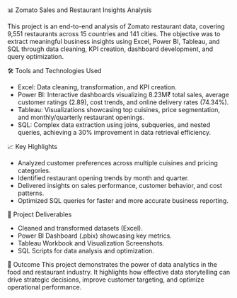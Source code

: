 📊 Zomato Sales and Restaurant Insights Analysis

This project is an end-to-end analysis of Zomato restaurant data, covering 9,551 restaurants across 15 countries and 141 cities. The objective was to extract meaningful business insights using Excel, Power BI, Tableau, and SQL through data cleaning, KPI creation, dashboard development, and query optimization.

🛠 Tools and Technologies Used
- Excel: Data cleaning, transformation, and KPI creation.
- Power BI: Interactive dashboards visualizing 8.23M₹ total sales, average customer ratings (2.89), cost trends, and online delivery rates (74.34%).
- Tableau: Visualizations showcasing top cuisines, price segmentation, and monthly/quarterly restaurant openings.
- SQL: Complex data extraction using joins, subqueries, and nested queries, achieving a 30% improvement in data retrieval efficiency.

📈 Key Highlights
- Analyzed customer preferences across multiple cuisines and pricing categories.
- Identified restaurant opening trends by month and quarter.
- Delivered insights on sales performance, customer behavior, and cost patterns.
- Optimized SQL queries for faster and more accurate business reporting.

📂 Project Deliverables
- Cleaned and transformed datasets (Excel).
- Power BI Dashboard (.pbix) showcasing key metrics.
- Tableau Workbook and Visualization Screenshots.
- SQL Scripts for data analysis and optimization.

📌 Outcome
This project demonstrates the power of data analytics in the food and restaurant industry. It highlights how effective data storytelling can drive strategic decisions, improve customer targeting, and optimize operational performance.



